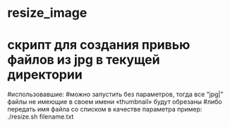 # resize_image
# скрипт для создания привью файлов из jpg в текущей директории
#использовавшие: 
#можно запустить без параметров, тогда все “jpg|” файлы не имеющие в своем имени «thumbnail» будут обрезаны 
#либо передать имя файла со списком в качестве параметра пример: ./resize.sh filename.txt
